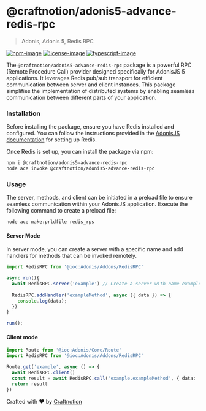 # @craftnotion/adonis5-advance-redis-rpc
> Adonis, Adonis 5, Redis RPC

[![npm-image]][npm-url] [![license-image]][license-url] [![typescript-image]][typescript-url]

The `@craftnotion/adonis5-advance-redis-rpc` package is a powerful RPC (Remote Procedure Call) provider designed specifically for AdonisJS 5 applications. It leverages Redis pub/sub transport for efficient communication between server and client instances. This package simplifies the implementation of distributed systems by enabling seamless communication between different parts of your application.



### Installation

Before installing the package, ensure you have Redis installed and configured. You can follow the instructions provided in the [AdonisJS documentation](https://docs.adonisjs.com/guides/redis) for setting up Redis.

Once Redis is set up, you can install the package via npm:

```bash
npm i @craftnotion/adonis5-advance-redis-rpc
node ace invoke @craftnotion/adonis5-advance-redis-rpc
```

### Usage

The server, methods, and client can be initiated in a preload file to ensure seamless communication within your AdonisJS application. Execute the following command to create a preload file:

```ts
node ace make:prldfile redis_rps
```

#### Server Mode

In server mode, you can create a server with a specific name and add handlers for methods that can be invoked remotely.

```typescript
import RedisRPC from '@ioc:Adonis/Addons/RedisRPC'

async run(){
  await RedisRPC.server('example') // Create a server with name example
  
  RedisRPC.addHandler('exampleMethod', async ({ data }) => {
    console.log(data);
  })
}

run();

```

#### Client mode
```ts
import Route from '@ioc:Adonis/Core/Route'
import RedisRPC from '@ioc:Adonis/Addons/RedisRPC'

Route.get('example', async () => {
  await RedisRPC.client()
  const result = await RedisRPC.call('example.exampleMethod', { data: 'message' });
  return result
})
```

Crafted with ❤️ by [Craftnotion](https://craftnotion.com)

[npm-image]: https://img.shields.io/npm/v/@craftnotion/adonis5-advance-redis-rpc.svg?style=for-the-badge&logo=npm
[npm-url]: https://www.npmjs.com/package/@craftnotion/adonis5-advance-redis-rpc "npm"

[license-image]: https://img.shields.io/npm/l/@craftnotion/adonis5-advance-redis-rpc?color=blueviolet&style=for-the-badge
[license-url]: LICENSE.md "license"

[typescript-image]: https://img.shields.io/badge/Typescript-294E80.svg?style=for-the-badge&logo=typescript
[typescript-url]:  "typescript"


